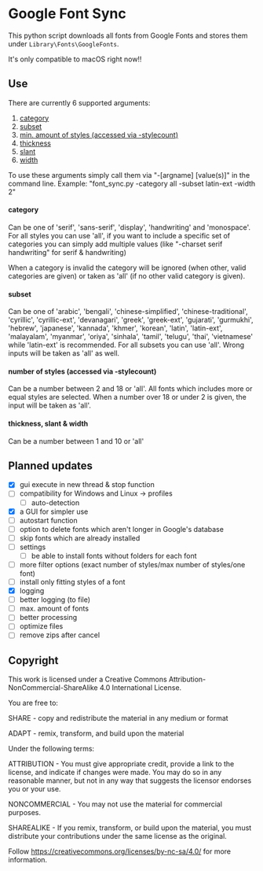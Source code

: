 # Google Font Sync
This python script downloads all fonts from Google Fonts and stores them under `Library\Fonts\GoogleFonts`.

It's only compatible to macOS right now!!

## Use

There are currently 6 supported arguments:
1. [category](#category)
2. [subset](#subset)
3. [min. amount of styles (accessed via -stylecount)](#number-of-styles-accessed-via--stylecount)
4. [thickness](#thickness-slant--width)
5. [slant](#thickness-slant--width)
6. [width](#thickness-slant--width)

To use these arguments simply call them via "-[argname] [value(s)]" in the command line.
Example: "font_sync.py -category all -subset latin-ext -width 2"

#### category
Can be one of 'serif', 'sans-serif', 'display', 'handwriting' and 'monospace'.
For all styles you can use 'all', if you want to include a specific set of categories you can simply add multiple values
(like "-charset serif handwriting" for serif & handwriting)

When a category is invalid the category will be ignored (when other, valid categories are given) or taken as 'all' (if
no other valid category is given).

#### subset
Can be one of 'arabic', 'bengali', 'chinese-simplified', 'chinese-traditional', 'cyrillic', 'cyrillic-ext',
'devanagari', 'greek', 'greek-ext', 'gujarati', 'gurmukhi', 'hebrew', 'japanese', 'kannada', 'khmer', 'korean', 'latin',
'latin-ext', 'malayalam', 'myanmar', 'oriya', 'sinhala', 'tamil', 'telugu', 'thai', 'vietnamese' while 'latin-ext' is
recommended. For all subsets you can use 'all'. Wrong inputs will be taken as 'all' as well.

#### number of styles (accessed via -stylecount)

Can be a number between 2 and 18 or 'all'. All fonts which includes more or equal styles are selected. When a number
over 18 or under 2 is given, the input will be taken as 'all'.

#### thickness, slant & width

Can be a number between 1 and 10 or 'all'

## Planned updates

- [x] gui execute in new thread & stop function
- [ ] compatibility for Windows and Linux -> profiles
    - [ ] auto-detection
- [x] a GUI for simpler use
- [ ] autostart function
- [ ] option to delete fonts which aren't longer in Google's database
- [ ] skip fonts which are already installed
- [ ] settings
    - [ ] be able to install fonts without folders for each font
- [ ] more filter options (exact number of styles/max number of styles/one font)
- [ ] install only fitting styles of a font
- [x] logging
- [ ] better logging (to file)
- [ ] max. amount of fonts
- [ ] better processing
- [ ] optimize files
- [ ] remove zips after cancel

## Copyright
This work is licensed under a Creative Commons Attribution-NonCommercial-ShareAlike 4.0 International License.

You are free to:

SHARE - copy and redistribute the material in any medium or format

ADAPT - remix, transform, and build upon the material

Under the following terms:

  ATTRIBUTION - You must give appropriate credit, provide a link to the license, and indicate if changes were made.
                You may do so in any reasonable manner, but not in any way that suggests the licensor endorses you or
                your use.
                
  NONCOMMERCIAL - You may not use the material for commercial purposes.
  
  SHAREALIKE - If you remix, transform, or build upon the material, you must distribute your contributions under the
               same license as the original.
               
Follow https://creativecommons.org/licenses/by-nc-sa/4.0/ for more information.